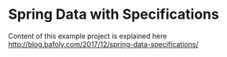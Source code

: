 # Spring Data with Specifications

Content of this example project is explained here http://blog.bafoly.com/2017/12/spring-data-specifications/

